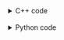 <details><summary>C++ code</summary>

Runtime: `7 ms`, faster than `40.60%`.<br>
Memory Usage: `6.4 MB`, less than `65.67%`.

![](https://github.com/archishmanghos/code-images/blob/master/Leetcode/1544.png)

</details>

<br>

<details><summary>Python code</summary>

Runtime: `54 ms`, faster than `76.22%`.<br>
Memory Usage: `13.9 MB`, less than `15.06%`.

![](https://github.com/archishmanghos/code-images/blob/master/Leetcode/1544-py.png)

</details>
